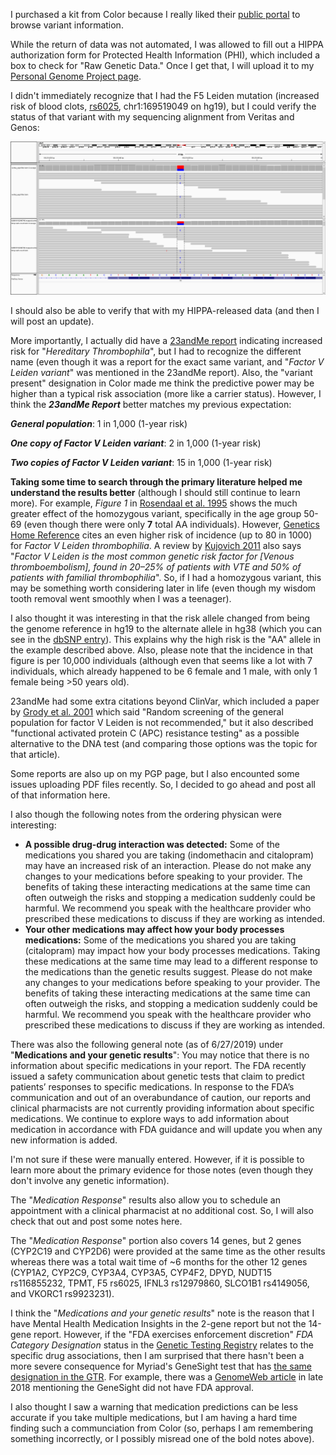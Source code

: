 I purchased a kit from Color because I really liked their [public portal](https://data.color.com/) to browse variant information.

While the return of data was not automated, I was allowed to fill out a HIPPA authorization form for Protected Health Information (PHI), which included a box to check for "Raw Genetic Data."  Once I get that, I will upload it to my [Personal Genome Project page](https://my.pgp-hms.org/profile/hu832966).

I didn't immediately recognize that I had the F5 Leiden mutation (increased risk of blood clots, [rs6025](https://www.ncbi.nlm.nih.gov/snp/rs6025), chr1:169519049 on hg19), but I could verify the status of that variant with my sequencing alignment from Veritas and Genos:

![F5 alignment verification](F5_variant.png "Veritas and Genos F5 verification")

I should also be able to verify that with my HIPPA-released data (and then I will post an update).

More importantly, I actually did have a [23andMe report](https://you.23andme.com/reports/ghr.vte/) indicating increased risk for "*Hereditary Thrombophila*", but I had to recognize the different name (even though it was a report for the exact same variant, and "*Factor V Leiden variant*" was mentioned in the 23andMe report).  Also, the "variant present" designation in Color made me think the predictive power may be higher than a typical risk association (more like a carrier status).  However, I think the ***23andMe Report*** better matches my previous expectation:

***General population***: 1 in 1,000 (1-year risk)

***One copy of Factor V Leiden variant***:	2 in 1,000 (1-year risk)

***Two copies of Factor V Leiden variant***:	15 in 1,000 (1-year risk)

**Taking some time to search through the primary literature helped me understand the results better** (although I should still continue to learn more).  For example, *Figure 1* in [Rosendaal et al. 1995](https://www.ncbi.nlm.nih.gov/pubmed/7888671) shows the much greater effect of the homozygous variant, specifically in the age group 50-69 (even though there were only **7** total AA individuals).  However, [Genetics Home Reference](https://ghr.nlm.nih.gov/condition/factor-v-leiden-thrombophilia) cites an even higher risk of incidence (up to 80 in 1000) for *Factor V Leiden thrombophilia*.  A review by [Kujovich 2011](https://www.ncbi.nlm.nih.gov/pubmed/21116184) also says "*Factor V Leiden is the most common genetic risk factor for [Venous thromboembolism], found in 20–25% of patients with VTE and 50% of patients with familial thrombophilia*".  So, if I had a homozygous variant, this may be something worth considering later in life (even though my wisdom tooth removal went smoothly when I was a teenager).

I also thought it was interesting in that the risk allele changed from being the genome reference in hg19 to the alternate allele in hg38 (which you can see in the [dbSNP entry](https://www.ncbi.nlm.nih.gov/snp/rs6025#variant_details)).  This explains why the high risk is the "AA" allele in the example described above.  Also, please note that the incidence in that figure is per 10,000 individuals (although even that seems like a lot with 7 individuals, which already happened to be 6 female and 1 male, with only 1 female being >50 years old).

23andMe had some extra citations beyond ClinVar, which included a paper by [Grody et al. 2001](https://www.ncbi.nlm.nih.gov/pmc/articles/PMC3111091/) which said "Random screening of the general population for factor V Leiden is not recommended," but it also described "functional activated protein C (APC) resistance testing" as a possible alternative to the DNA test (and comparing those options was the topic for that article).

Some reports are also up on my PGP page, but I also encounted some issues uploading PDF files recently.  So, I decided to go ahead and post all of that information here.

I also though the following notes from the ordering physican were interesting:

- **A possible drug-drug interaction was detected:** Some of the medications you shared you are taking (indomethacin and citalopram) may have an increased risk of an interaction. Please do not make any changes to your medications before speaking to your provider. The benefits of taking these interacting medications at the same time can often outweigh the risks and stopping a medication suddenly could be harmful. We recommend you speak with the healthcare provider who prescribed these medications to discuss if they are working as intended.
- **Your other medications may affect how your body processes medications:** Some of the medications you shared you are taking (citalopram) may impact how your body processes medications. Taking these medications at the same time may lead to a different response to the medications than the genetic results suggest. Please do not make any changes to your medications before speaking to your provider. The benefits of taking these interacting medications at the same time can often outweigh the risks, and stopping a medication suddenly could be harmful. We recommend you speak with the healthcare provider who prescribed these medications to discuss if they are working as intended.

There was also the following general note (as of 6/27/2019) under "**Medications and your genetic results**": You may notice that there is no information about specific medications in your report. The FDA recently issued a safety communication about genetic tests that claim to predict patients’ responses to specific medications. In response to the FDA’s communication and out of an overabundance of caution, our reports and clinical pharmacists are not currently providing information about specific medications. We continue to explore ways to add information about medication in accordance with FDA guidance and will update you when any new information is added.

I'm not sure if these were manually entered.  However, if it is possible to learn more about the primary evidence for those notes (even though they don't involve any genetic information).

The "*Medication Response*" results also allow you to schedule an appointment with a clinical pharmacist at no additional cost.  So, I will also check that out and post some notes here.

The "*Medication Response*" portion also covers 14 genes, but 2 genes (CYP2C19 and CYP2D6) were provided at the same time as the other results whereas there was a total wait time of ~6 months for the other 12 genes (CYP1A2, CYP2C9, CYP3A4, CYP3A5, CYP4F2, DPYD, NUDT15 rs116855232, TPMT, F5 rs6025, IFNL3 rs12979860, SLCO1B1 rs4149056, and VKORC1 rs9923231).

I think the "*Medications and your genetic results*" note is the reason that I have Mental Health Medication Insights in the 2-gene report but not the 14-gene report.  However, if the "FDA exercises enforcement discretion" *FDA Category Designation* status in the [Genetic Testing Registry](https://www.ncbi.nlm.nih.gov/gtr/tests/561719/performance-characteristics/) relates to the specific drug associations, then I am surprised that there hasn't been a more severe consequence for Myriad's GeneSight test that has [the same designation in the GTR](https://www.ncbi.nlm.nih.gov/gtr/tests/508961/performance-characteristics/).  For example, there was a [GenomeWeb article](https://www.genomeweb.com/regulatory-news/fda-tells-patients-docs-take-caution-when-using-unapproved-pgx-tests-make-treatment) in late 2018 mentioning the GeneSight did not have FDA approval.

I also thought I saw a warning that medication predictions can be less accurate if you take multiple medications, but I am having a hard time finding such a communciation from Color (so, perhaps I am remembering something incorrectly, or I possibly misread one of the bold notes above).
